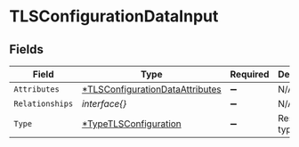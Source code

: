 # TLSConfigurationDataInput


## Fields

| Field                                                                                    | Type                                                                                     | Required                                                                                 | Description                                                                              |
| ---------------------------------------------------------------------------------------- | ---------------------------------------------------------------------------------------- | ---------------------------------------------------------------------------------------- | ---------------------------------------------------------------------------------------- |
| `Attributes`                                                                             | [*TLSConfigurationDataAttributes](../../models/shared/tlsconfigurationdataattributes.md) | :heavy_minus_sign:                                                                       | N/A                                                                                      |
| `Relationships`                                                                          | *interface{}*                                                                            | :heavy_minus_sign:                                                                       | N/A                                                                                      |
| `Type`                                                                                   | [*TypeTLSConfiguration](../../models/shared/typetlsconfiguration.md)                     | :heavy_minus_sign:                                                                       | Resource type                                                                            |